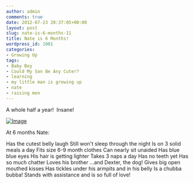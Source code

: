 ```yaml
---
author: admin
comments: true
date: 2012-07-23 20:37:05+00:00
layout: post
slug: nate-is-6-months-11
title: Nate is 6 Months!
wordpress_id: 1001
categories:
- Growing Up
tags:
- Baby Boy
- Could My Son Be Any Cuter?
- learning
- my little man is growing up
- nate
- raising men
---
```


A whole half a year!  Insane!




[![Image](http://www.outmumbered.com/wp-content/uploads/2012/07/dsc_7731.jpg?w=487)](http://www.outmumbered.com/wp-content/uploads/2012/07/dsc_7731.jpg)




At 6 months Nate:




Has the cutest belly laugh
Still won't sleep through the night
Is on 3 solid meals a day
Fits size 6-9 month clothes
Can nearly sit unaided
Has blue blue eyes
His hair is getting lighter
Takes 3 naps a day
Has no teeth yet
Has so much chatter
Loves his brother
...and Dexter, the dog!
Gives big open mouthed kisses
Has tickles under his armpits and in his belly
Is a chubba bubba!
Stands with assistance
and is so full of love!
